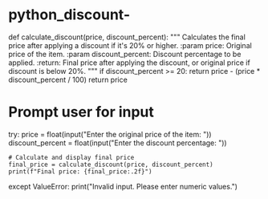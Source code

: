 # python_discount-

def calculate_discount(price, discount_percent):
    """
    Calculates the final price after applying a discount if it's 20% or higher.
    :param price: Original price of the item.
    :param discount_percent: Discount percentage to be applied.
    :return: Final price after applying the discount, or original price if discount is below 20%.
    """
    if discount_percent >= 20:
        return price - (price * discount_percent / 100)
    return price

# Prompt user for input
try:
    price = float(input("Enter the original price of the item: "))
    discount_percent = float(input("Enter the discount percentage: "))
    
    # Calculate and display final price
    final_price = calculate_discount(price, discount_percent)
    print(f"Final price: {final_price:.2f}")
except ValueError:
    print("Invalid input. Please enter numeric values.")
